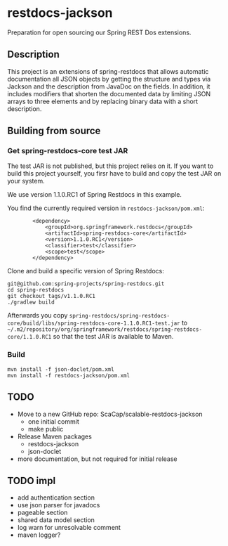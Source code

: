 # restdocs-jackson

Preparation for open sourcing our Spring REST Dos extensions.

## Description

This project is an extensions of spring-restdocs that allows automatic documentation all JSON objects
by getting the structure and types via Jackson and the description from JavaDoc on the fields.
In addition, it includes modifiers that shorten the documented data by limiting JSON arrays to three elements
and by replacing binary data with a short description.

## Building from source

### Get spring-restdocs-core test JAR

The test JAR is not published, but this project relies on it.
If you want to build this project yourself, you firsr have to build and copy the test JAR on your system.

We use version 1.1.0.RC1 of Spring Restdocs in this example.

You find the currently required version in `restdocs-jackson/pom.xml`:

```
        <dependency>
            <groupId>org.springframework.restdocs</groupId>
            <artifactId>spring-restdocs-core</artifactId>
            <version>1.1.0.RC1</version>
            <classifier>test</classifier>
            <scope>test</scope>
        </dependency>
```

Clone and build a specific version of Spring Restdocs:
```
git@github.com:spring-projects/spring-restdocs.git
cd spring-restdocs
git checkout tags/v1.1.0.RC1
./gradlew build
```

Afterwards you copy
`spring-restdocs/spring-restdocs-core/build/libs/spring-restdocs-core-1.1.0.RC1-test.jar`
to
`~/.m2/repository/org/springframework/restdocs/spring-restdocs-core/1.1.0.RC1`
so that the test JAR is available to Maven.

### Build

```
mvn install -f json-doclet/pom.xml
mvn install -f restdocs-jackson/pom.xml
```

## TODO

* Move to a new GitHub repo: ScaCap/scalable-restdocs-jackson
  * one initial commit
  * make public
* Release Maven packages
  * restdocs-jackson
  * json-doclet
* more documentation, but not required for initial release

## TODO impl
* add authentication section
* use json parser for javadocs
* pageable section
* shared data model section
* log warn for unresolvable comment
* maven logger?
